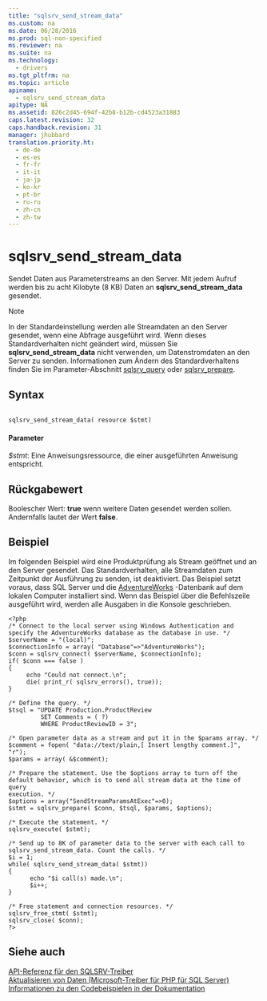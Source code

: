 ```yaml
---
title: "sqlsrv_send_stream_data"
ms.custom: na
ms.date: 06/28/2016
ms.prod: sql-non-specified
ms.reviewer: na
ms.suite: na
ms.technology: 
  - drivers
ms.tgt_pltfrm: na
ms.topic: article
apiname: 
  - sqlsrv_send_stream_data
apitype: NA
ms.assetid: 826c2d45-694f-42b8-b12b-cd4523a31883
caps.latest.revision: 32
caps.handback.revision: 31
manager: jhubbard
translation.priority.ht: 
  - de-de
  - es-es
  - fr-fr
  - it-it
  - ja-jp
  - ko-kr
  - pt-br
  - ru-ru
  - zh-cn
  - zh-tw
---
```

# sqlsrv_send_stream_data
Sendet Daten aus Parameterstreams an den Server. Mit jedem Aufruf werden bis zu acht Kilobyte \(8 KB\) Daten an **sqlsrv\_send\_stream\_data** gesendet.  
  
> [!NOTE]  
> In der Standardeinstellung werden alle Streamdaten an den Server gesendet, wenn eine Abfrage ausgeführt wird. Wenn dieses Standardverhalten nicht geändert wird, müssen Sie **sqlsrv\_send\_stream\_data** nicht verwenden, um Datenstromdaten an den Server zu senden. Informationen zum Ändern des Standardverhaltens finden Sie im Parameter-Abschnitt [sqlsrv_query](../content/sqlsrv_query.md) oder [sqlsrv_prepare](../content/sqlsrv_prepare.md).  
  
## Syntax  
  
```  
  
sqlsrv_send_stream_data( resource $stmt)  
```  
  
#### Parameter  
*$stmt*: Eine Anweisungsressource, die einer ausgeführten Anweisung entspricht.  
  
## Rückgabewert  
Boolescher Wert: **true** wenn weitere Daten gesendet werden sollen. Andernfalls lautet der Wert **false**.  
  
## Beispiel  
Im folgenden Beispiel wird eine Produktprüfung als Stream geöffnet und an den Server gesendet. Das Standardverhalten, alle Streamdaten zum Zeitpunkt der Ausführung zu senden, ist deaktiviert. Das Beispiel setzt voraus, dass SQL Server und die [AdventureWorks](http://go.microsoft.com/fwlink/?LinkID=67739) -Datenbank auf dem lokalen Computer installiert sind. Wenn das Beispiel über die Befehlszeile ausgeführt wird, werden alle Ausgaben in die Konsole geschrieben.  
  
```  
<?php  
/* Connect to the local server using Windows Authentication and  
specify the AdventureWorks database as the database in use. */  
$serverName = "(local)";  
$connectionInfo = array( "Database"=>"AdventureWorks");  
$conn = sqlsrv_connect( $serverName, $connectionInfo);  
if( $conn === false )  
{  
     echo "Could not connect.\n";  
     die( print_r( sqlsrv_errors(), true));  
}  
  
/* Define the query. */  
$tsql = "UPDATE Production.ProductReview   
         SET Comments = ( ?)   
         WHERE ProductReviewID = 3";  
  
/* Open parameter data as a stream and put it in the $params array. */  
$comment = fopen( "data://text/plain,[ Insert lengthy comment.]", "r");  
$params = array( &$comment);  
  
/* Prepare the statement. Use the $options array to turn off the  
default behavior, which is to send all stream data at the time of query  
execution. */  
$options = array("SendStreamParamsAtExec"=>0);  
$stmt = sqlsrv_prepare( $conn, $tsql, $params, $options);  
  
/* Execute the statement. */  
sqlsrv_execute( $stmt);  
  
/* Send up to 8K of parameter data to the server with each call to  
sqlsrv_send_stream_data. Count the calls. */  
$i = 1;  
while( sqlsrv_send_stream_data( $stmt))   
{  
      echo "$i call(s) made.\n";  
      $i++;  
}  
  
/* Free statement and connection resources. */  
sqlsrv_free_stmt( $stmt);  
sqlsrv_close( $conn);  
?>  
```  
  
## Siehe auch  
[API-Referenz für den SQLSRV-Treiber](../content/SQLSRV-Driver-API-Reference.md)  
[Aktualisieren von Daten &#40;Microsoft-Treiber für PHP für SQL Server&#41;](../content/Updating-Data--Microsoft-Drivers-for-PHP-for-SQL-Server-.md)  
[Informationen zu den Codebeispielen in der Dokumentation](../content/About-Code-Examples-in-the-Documentation.md)  
  
